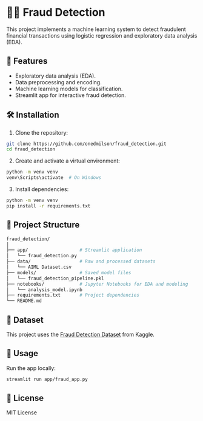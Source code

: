 # 🕵️‍♂️ Fraud Detection

This project implements a machine learning system to detect fraudulent financial transactions using logistic regression and exploratory data analysis (EDA).

## 🚀 Features

- Exploratory data analysis (EDA).
- Data preprocessing and encoding.
- Machine learning models for classification.
- Streamlit app for interactive fraud detection.

## 🛠️ Installation

1. Clone the repository:

```bash
git clone https://github.com/onedmilson/fraud_detection.git
cd fraud_detection
```

2. Create and activate a virtual environment:

```bash
python -m venv venv
venv\Scripts\activate  # On Windows
```

3. Install dependencies:
```bash
python -m venv venv
pip install -r requirements.txt
```

## 📁 Project Structure
```bash
fraud_detection/
│
├── app/                   # Streamlit application
│   └── fraud_detection.py
├── data/                  # Raw and processed datasets
│   └── AIML Dataset.csv
├── models/                # Saved model files
│   └── fraud_detection_pipeline.pkl
├── notebooks/             # Jupyter Notebooks for EDA and modeling
│   └── analysis_model.ipynb
├── requirements.txt       # Project dependencies
└── README.md
```

## 🧠 Dataset
This project uses the [Fraud Detection Dataset](https://www.kaggle.com/datasets/amanalisiddiqui/fraud-detection-dataset?resource=download) from Kaggle.

## 🎯 Usage
Run the app locally:
```bash
streamlit run app/fraud_app.py
```

## 📄 License
MIT License

